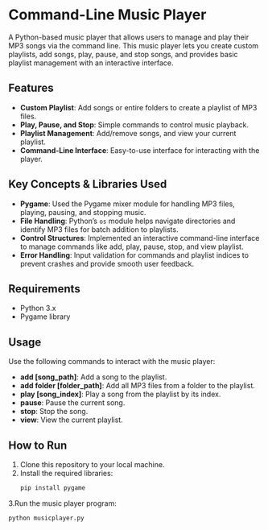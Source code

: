 # Command-Line Music Player

A Python-based music player that allows users to manage and play their MP3 songs via the command line. This music player lets you create custom playlists, add songs, play, pause, and stop songs, and provides basic playlist management with an interactive interface.

## Features

- **Custom Playlist**: Add songs or entire folders to create a playlist of MP3 files.
- **Play, Pause, and Stop**: Simple commands to control music playback.
- **Playlist Management**: Add/remove songs, and view your current playlist.
- **Command-Line Interface**: Easy-to-use interface for interacting with the player.

## Key Concepts & Libraries Used

- **Pygame**: Used the Pygame mixer module for handling MP3 files, playing, pausing, and stopping music.
- **File Handling**: Python’s `os` module helps navigate directories and identify MP3 files for batch addition to playlists.
- **Control Structures**: Implemented an interactive command-line interface to manage commands like add, play, pause, stop, and view playlist.
- **Error Handling**: Input validation for commands and playlist indices to prevent crashes and provide smooth user feedback.

## Requirements

- Python 3.x
- Pygame library

## Usage
Use the following commands to interact with the music player:

- **add [song_path]**: Add a song to the playlist.
- **add folder [folder_path]**: Add all MP3 files from a folder to the playlist.
- **play [song_index]**: Play a song from the playlist by its index.
- **pause**: Pause the current song.
- **stop**: Stop the song.
- **view**: View the current playlist.

## How to Run

1. Clone this repository to your local machine.
2. Install the required libraries:
   ```bash
   pip install pygame
3.Run the music player program:
  ```bash
  python musicplayer.py

